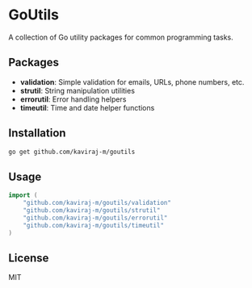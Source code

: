 # GoUtils

A collection of Go utility packages for common programming tasks.

## Packages

- **validation**: Simple validation for emails, URLs, phone numbers, etc.
- **strutil**: String manipulation utilities
- **errorutil**: Error handling helpers
- **timeutil**: Time and date helper functions

## Installation

```bash
go get github.com/kaviraj-m/goutils
```

## Usage

```go
import (
    "github.com/kaviraj-m/goutils/validation"
    "github.com/kaviraj-m/goutils/strutil"
    "github.com/kaviraj-m/goutils/errorutil"
    "github.com/kaviraj-m/goutils/timeutil"
)
```

## License

MIT 